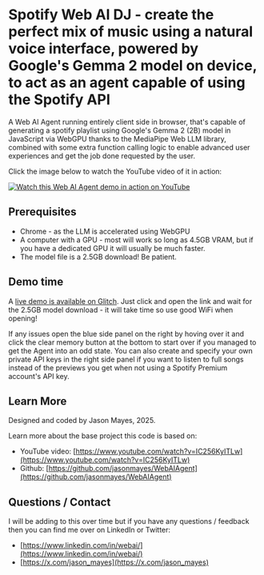# Spotify Web AI DJ - create the perfect mix of music using a natural voice interface, powered by Google's Gemma 2 model on device, to act as an agent capable of using the Spotify API

A Web AI Agent running entirely client side in browser, that's capable of generating a spotify playlist using Google's Gemma 2 (2B) model in JavaScript via WebGPU thanks to the MediaPipe Web LLM library, combined with some extra function calling logic to enable advanced user experiences and get the job done requested by the user.

Click the image below to watch the YouTube video of it in action:

[![Watch this Web AI Agent demo in action on YouTube](https://github.com/jasonmayes/Web-AI-Spotify-DJ/blob/main/WebAISpotifyDJScreenshot.jpg?raw=true)](https://www.youtube.com/watch?v=VfTiE4IllzU)


## Prerequisites

* Chrome - as the LLM is accelerated using WebGPU
* A computer with a GPU - most will work so long as 4.5GB VRAM, but if you have a dedicated GPU it will usually be much faster.
* The model file is a 2.5GB download! Be patient.


## Demo time

A [live demo is available on Glitch](https://spotify-web-ai-agent-dj.glitch.me/). Just click and open the link and wait for the 2.5GB model download - it will take time so use good WiFi when opening!

If any issues open the blue side panel on the right by hoving over it and click the clear memory button at the bottom to start over if you managed to get the Agent into an odd state. You can also create and specify your own private API keys in the right side panel if you want to listen to full songs instead of the previews you get when not using a Spotify Premium account's API key.


## Learn More

Designed and coded by Jason Mayes, 2025.

Learn more about the base project this code is based on:

* YouTube video: [https://www.youtube.com/watch?v=IC256KyITLw](https://www.youtube.com/watch?v=IC256KyITLw)
* Github: [https://github.com/jasonmayes/WebAIAgent](https://github.com/jasonmayes/WebAIAgent)

## Questions / Contact

I will be adding to this over time but if you have any questions / feedback then you can find me over on LinkedIn or Twitter:

* [https://www.linkedin.com/in/webai/](https://www.linkedin.com/in/webai/)
* [https://x.com/jason_mayes](https://x.com/jason_mayes)

